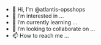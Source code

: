 - 👋 Hi, I’m @atlantis-opsshops
- 👀 I’m interested in ...
- 🌱 I’m currently learning ...
- 💞️ I’m looking to collaborate on ...
- 📫 How to reach me ...

<!---
atlantis-opsshops/atlantis-opsshops is a ✨ special ✨ repository because its `README.md` (this file) appears on your GitHub profile.
You can click the Preview link to take a look at your changes.
--->
